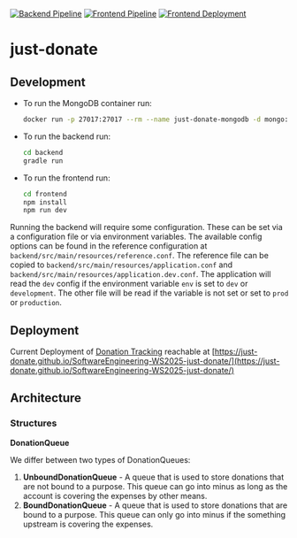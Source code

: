 [![Backend Pipeline](https://github.com/just-donate/SoftwareEngineering-WS2025-just-donate/actions/workflows/backend-ci.yml/badge.svg?branch=main)](https://github.com/just-donate/SoftwareEngineering-WS2025-just-donate/actions/workflows/backend-ci.yml) [![Frontend Pipeline](https://github.com/just-donate/SoftwareEngineering-WS2025-just-donate/actions/workflows/frontend-ci.yml/badge.svg?branch=main)](https://github.com/just-donate/SoftwareEngineering-WS2025-just-donate/actions/workflows/frontend-ci.yml) [![Frontend Deployment](https://github.com/just-donate/SoftwareEngineering-WS2025-just-donate/actions/workflows/frontend-deployment-ci.yml/badge.svg?branch=main)](https://github.com/just-donate/SoftwareEngineering-WS2025-just-donate/actions/workflows/frontend-deployment-ci.yml)

# just-donate

## Development

-   To run the MongoDB container run:

    ```bash
    docker run -p 27017:27017 --rm --name just-donate-mongodb -d mongo:latest
    ```

-   To run the backend run:

    ```bash
    cd backend
    gradle run
    ```

-   To run the frontend run:

    ```bash
    cd frontend
    npm install
    npm run dev
    ```

Running the backend will require some configuration.
These can be set via a configuration file or via environment variables.
The available config options can be found in the reference configuration at `backend/src/main/resources/reference.conf`.
The reference file can be copied to `backend/src/main/resources/application.conf`
and `backend/src/main/resources/application.dev.conf`.
The application will read the `dev` config if the environment variable `env` is set to `dev` or `development`.
The other file will be read if the variable is not set or set to `prod` or `production`.

## Deployment

Current Deployment of [Donation Tracking](https://just-donate.github.io/SoftwareEngineering-WS2025-just-donate/) reachable at [https://just-donate.github.io/SoftwareEngineering-WS2025-just-donate/](https://just-donate.github.io/SoftwareEngineering-WS2025-just-donate/)

## Architecture

### Structures

**DonationQueue**

We differ between two types of DonationQueues:

1. **UnboundDonationQueue** - A queue that is used to store donations that are not bound to a purpose. This queue can go into minus as long as the account is covering the expenses by other means.
2. **BoundDonationQueue** - A queue that is used to store donations that are bound to a purpose. This queue can only go into minus if the something upstream is covering the expenses.
